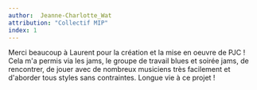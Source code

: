 ```yaml
---
author:  Jeanne-Charlotte_Wat
attribution: "Collectif MIP" 
index: 1
---
```

Merci beaucoup à Laurent pour la création et la mise en oeuvre de PJC ! Cela m'a permis via les jams, le groupe de travail blues et soirée jams, de rencontrer, de jouer avec de nombreux musiciens très facilement et d'aborder tous styles sans contraintes. Longue vie à ce projet !
